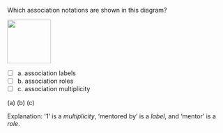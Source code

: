 <panel header="{{ icon_Q_A }} Which association notations are shown?">
<question>

Which association notations are shown in this diagram?

<img src="{{baseUrl}}/modeling/modelingStructures/classDiagramsIntermediate/images/professorStudent.png" height="100" />
<p/>

- [ ] a. association labels
- [ ] b. association roles
- [ ] c. association multiplicity

<div slot="answer">

(a) (b) (c)

Explanation: '1’ is a _multiplicity_, ‘mentored by’ is a _label_, and ‘mentor’ is a _role_.

</div>
</question>
</panel>
